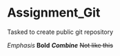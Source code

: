 # Assignment_Git
Tasked to create public git repository

*Emphasis*
**Bold**
**_Combine_**
~~Not like this~~
